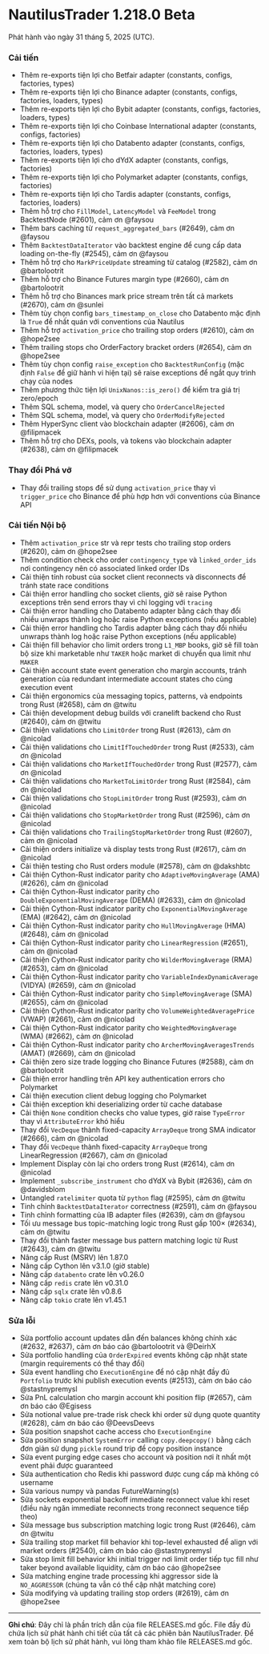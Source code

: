 # NautilusTrader 1.218.0 Beta

Phát hành vào ngày 31 tháng 5, 2025 (UTC).

### Cải tiến
- Thêm re-exports tiện lợi cho Betfair adapter (constants, configs, factories, types)
- Thêm re-exports tiện lợi cho Binance adapter (constants, configs, factories, loaders, types)
- Thêm re-exports tiện lợi cho Bybit adapter (constants, configs, factories, loaders, types)
- Thêm re-exports tiện lợi cho Coinbase International adapter (constants, configs, factories)
- Thêm re-exports tiện lợi cho Databento adapter (constants, configs, factories, loaders, types)
- Thêm re-exports tiện lợi cho dYdX adapter (constants, configs, factories)
- Thêm re-exports tiện lợi cho Polymarket adapter (constants, configs, factories)
- Thêm re-exports tiện lợi cho Tardis adapter (constants, configs, factories, loaders)
- Thêm hỗ trợ cho `FillModel`, `LatencyModel` và `FeeModel` trong BacktestNode (#2601), cảm ơn @faysou
- Thêm bars caching từ `request_aggregated_bars` (#2649), cảm ơn @faysou
- Thêm `BacktestDataIterator` vào backtest engine để cung cấp data loading on-the-fly (#2545), cảm ơn @faysou
- Thêm hỗ trợ cho `MarkPriceUpdate` streaming từ catalog (#2582), cảm ơn @bartolootrit
- Thêm hỗ trợ cho Binance Futures margin type (#2660), cảm ơn @bartolootrit
- Thêm hỗ trợ cho Binances mark price stream trên tất cả markets (#2670), cảm ơn @sunlei
- Thêm tùy chọn config `bars_timestamp_on_close` cho Databento mặc định là `True` để nhất quán với conventions của Nautilus
- Thêm hỗ trợ `activation_price` cho trailing stop orders (#2610), cảm ơn @hope2see
- Thêm trailing stops cho OrderFactory bracket orders (#2654), cảm ơn @hope2see
- Thêm tùy chọn config `raise_exception` cho `BacktestRunConfig` (mặc định `False` để giữ hành vi hiện tại) sẽ raise exceptions để ngắt quy trình chạy của nodes
- Thêm phương thức tiện lợi `UnixNanos::is_zero()` để kiểm tra giá trị zero/epoch
- Thêm SQL schema, model, và query cho `OrderCancelRejected`
- Thêm SQL schema, model, và query cho `OrderModifyRejected`
- Thêm HyperSync client vào blockchain adapter (#2606), cảm ơn @filipmacek
- Thêm hỗ trợ cho DEXs, pools, và tokens vào blockchain adapter (#2638), cảm ơn @filipmacek

### Thay đổi Phá vỡ
- Thay đổi trailing stops để sử dụng `activation_price` thay vì `trigger_price` cho Binance để phù hợp hơn với conventions của Binance API

### Cải tiến Nội bộ
- Thêm `activation_price` str và repr tests cho trailing stop orders (#2620), cảm ơn @hope2see
- Thêm condition check cho order `contingency_type` và `linked_order_ids` nơi contingency nên có associated linked order IDs
- Cải thiện tính robust của socket client reconnects và disconnects để tránh state race conditions
- Cải thiện error handling cho socket clients, giờ sẽ raise Python exceptions trên send errors thay vì chỉ logging với `tracing`
- Cải thiện error handling cho Databento adapter bằng cách thay đổi nhiều unwraps thành log hoặc raise Python exceptions (nếu applicable)
- Cải thiện error handling cho Tardis adapter bằng cách thay đổi nhiều unwraps thành log hoặc raise Python exceptions (nếu applicable)
- Cải thiện fill behavior cho limit orders trong `L1_MBP` books, giờ sẽ fill toàn bộ size khi marketable như `TAKER` hoặc market di chuyển qua limit như `MAKER`
- Cải thiện account state event generation cho margin accounts, tránh generation của redundant intermediate account states cho cùng execution event
- Cải thiện ergonomics của messaging topics, patterns, và endpoints trong Rust (#2658), cảm ơn @twitu
- Cải thiện development debug builds với cranelift backend cho Rust (#2640), cảm ơn @twitu
- Cải thiện validations cho `LimitOrder` trong Rust (#2613), cảm ơn @nicolad
- Cải thiện validations cho `LimitIfTouchedOrder` trong Rust (#2533), cảm ơn @nicolad
- Cải thiện validations cho `MarketIfTouchedOrder` trong Rust (#2577), cảm ơn @nicolad
- Cải thiện validations cho `MarketToLimitOrder` trong Rust (#2584), cảm ơn @nicolad
- Cải thiện validations cho `StopLimitOrder` trong Rust (#2593), cảm ơn @nicolad
- Cải thiện validations cho `StopMarketOrder` trong Rust (#2596), cảm ơn @nicolad
- Cải thiện validations cho `TrailingStopMarketOrder` trong Rust (#2607), cảm ơn @nicolad
- Cải thiện orders initialize và display tests trong Rust (#2617), cảm ơn @nicolad
- Cải thiện testing cho Rust orders module (#2578), cảm ơn @dakshbtc
- Cải thiện Cython-Rust indicator parity cho `AdaptiveMovingAverage` (AMA) (#2626), cảm ơn @nicolad
- Cải thiện Cython-Rust indicator parity cho `DoubleExponentialMovingAverage` (DEMA) (#2633), cảm ơn @nicolad
- Cải thiện Cython-Rust indicator parity cho `ExponentialMovingAverage` (EMA) (#2642), cảm ơn @nicolad
- Cải thiện Cython-Rust indicator parity cho `HullMovingAverage` (HMA) (#2648), cảm ơn @nicolad
- Cải thiện Cython-Rust indicator parity cho `LinearRegression` (#2651), cảm ơn @nicolad
- Cải thiện Cython-Rust indicator parity cho `WilderMovingAverage` (RMA) (#2653), cảm ơn @nicolad
- Cải thiện Cython-Rust indicator parity cho `VariableIndexDynamicAverage` (VIDYA) (#2659), cảm ơn @nicolad
- Cải thiện Cython-Rust indicator parity cho `SimpleMovingAverage` (SMA) (#2655), cảm ơn @nicolad
- Cải thiện Cython-Rust indicator parity cho `VolumeWeightedAveragePrice` (VWAP) (#2661), cảm ơn @nicolad
- Cải thiện Cython-Rust indicator parity cho `WeightedMovingAverage` (WMA) (#2662), cảm ơn @nicolad
- Cải thiện Cython-Rust indicator parity cho `ArcherMovingAveragesTrends` (AMAT) (#2669), cảm ơn @nicolad
- Cải thiện zero size trade logging cho Binance Futures (#2588), cảm ơn @bartolootrit
- Cải thiện error handling trên API key authentication errors cho Polymarket
- Cải thiện execution client debug logging cho Polymarket
- Cải thiện exception khi deserializing order từ cache database
- Cải thiện `None` condition checks cho value types, giờ raise `TypeError` thay vì `AttributeError` khó hiểu
- Thay đổi `VecDeque` thành fixed-capacity `ArrayDeque` trong SMA indicator (#2666), cảm ơn @nicolad
- Thay đổi `VecDeque` thành fixed-capacity `ArrayDeque` trong LinearRegression (#2667), cảm ơn @nicolad
- Implement Display còn lại cho orders trong Rust (#2614), cảm ơn @nicolad
- Implement `_subscribe_instrument` cho dYdX và Bybit (#2636), cảm ơn @davidsblom
- Untangled `ratelimiter` quota từ `python` flag (#2595), cảm ơn @twitu
- Tinh chỉnh `BacktestDataIterator` correctness (#2591), cảm ơn @faysou
- Tinh chỉnh formatting của IB adapter files (#2639), cảm ơn @faysou
- Tối ưu message bus topic-matching logic trong Rust gấp 100× (#2634), cảm ơn @twitu
- Thay đổi thành faster message bus pattern matching logic từ Rust (#2643), cảm ơn @twitu
- Nâng cấp Rust (MSRV) lên 1.87.0
- Nâng cấp Cython lên v3.1.0 (giờ stable)
- Nâng cấp `databento` crate lên v0.26.0
- Nâng cấp `redis` crate lên v0.31.0
- Nâng cấp `sqlx` crate lên v0.8.6
- Nâng cấp `tokio` crate lên v1.45.1

### Sửa lỗi
- Sửa portfolio account updates dẫn đến balances không chính xác (#2632, #2637), cảm ơn báo cáo @bartolootrit và @DeirhX
- Sửa portfolio handling của `OrderExpired` events không cập nhật state (margin requirements có thể thay đổi)
- Sửa event handling cho `ExecutionEngine` để nó cập nhật đầy đủ `Portfolio` trước khi publish execution events (#2513), cảm ơn báo cáo @stastnypremysl
- Sửa PnL calculation cho margin account khi position flip (#2657), cảm ơn báo cáo @Egisess
- Sửa notional value pre-trade risk check khi order sử dụng quote quantity (#2628), cảm ơn báo cáo @DeevsDeevs
- Sửa position snapshot cache access cho `ExecutionEngine`
- Sửa position snapshot `SystemError` calling `copy.deepcopy()` bằng cách đơn giản sử dụng `pickle` round trip để copy position instance
- Sửa event purging edge cases cho account và position nơi ít nhất một event phải được guaranteed
- Sửa authentication cho Redis khi password được cung cấp mà không có username
- Sửa various numpy và pandas FutureWarning(s)
- Sửa sockets exponential backoff immediate reconnect value khi reset (điều này ngăn immediate reconnects trong reconnect sequence tiếp theo)
- Sửa message bus subscription matching logic trong Rust (#2646), cảm ơn @twitu
- Sửa trailing stop market fill behavior khi top-level exhausted để align với market orders (#2540), cảm ơn báo cáo @stastnypremysl
- Sửa stop limit fill behavior khi initial trigger nơi limit order tiếp tục fill như taker beyond available liquidity, cảm ơn báo cáo @hope2see
- Sửa matching engine trade processing khi aggressor side là `NO_AGGRESSOR` (chúng ta vẫn có thể cập nhật matching core)
- Sửa modifying và updating trailing stop orders (#2619), cảm ơn @hope2see

---

**Ghi chú**: Đây chỉ là phần trích dẫn của file RELEASES.md gốc. File đầy đủ chứa lịch sử phát hành chi tiết của tất cả các phiên bản NautilusTrader. Để xem toàn bộ lịch sử phát hành, vui lòng tham khảo file RELEASES.md gốc.

